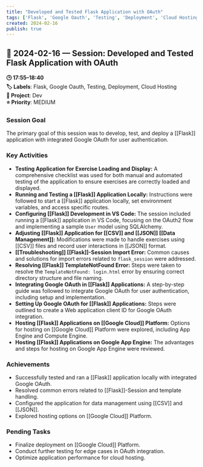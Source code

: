 ```yaml
---
title: "Developed and Tested Flask Application with OAuth"
tags: ['Flask', 'Google Oauth', 'Testing', 'Deployment', 'Cloud Hosting']
created: 2024-02-16
publish: true
---
```


## 📅 2024-02-16 — Session: Developed and Tested Flask Application with OAuth

**🕒 17:55–18:40**  
**🏷️ Labels**: Flask, Google Oauth, Testing, Deployment, Cloud Hosting  
**📂 Project**: Dev  
**⭐ Priority**: MEDIUM  


### Session Goal
The primary goal of this session was to develop, test, and deploy a [[Flask]] application with integrated Google OAuth for user authentication.

### Key Activities
- **Testing Application for Exercise Loading and Display:** A comprehensive checklist was used for both manual and automated testing of the application to ensure exercises are correctly loaded and displayed.
- **Running and Testing a [[Flask]] Application Locally:** Instructions were followed to start a [[Flask]] application locally, set environment variables, and access specific routes.
- **Configuring [[Flask]] Development in VS Code:** The session included running a [[Flask]] application in VS Code, focusing on the OAuth2 flow and implementing a sample `User` model using SQLAlchemy.
- **Adjusting [[Flask]] Application for [[CSV]] and [[JSON]] [[Data Management]]:** Modifications were made to handle exercises using [[CSV]] files and record user interactions in [[JSON]] format.
- **[[Troubleshooting]] [[Flask]]-Session Import Error:** Common causes and solutions for import errors related to `flask_session` were addressed.
- **Resolving [[Flask]] TemplateNotFound Error:** Steps were taken to resolve the `TemplateNotFound: login.html` error by ensuring correct directory structure and file naming.
- **Integrating Google OAuth in [[Flask]] Applications:** A step-by-step guide was followed to integrate Google OAuth for user authentication, including setup and implementation.
- **Setting Up Google OAuth for [[Flask]] Applications:** Steps were outlined to create a Web application client ID for Google OAuth integration.
- **Hosting [[Flask]] Applications on [[Google Cloud]] Platform:** Options for hosting on [[Google Cloud]] Platform were explored, including App Engine and Compute Engine.
- **Hosting [[Flask]] Applications on Google App Engine:** The advantages and steps for hosting on Google App Engine were reviewed.

### Achievements
- Successfully tested and ran a [[Flask]] application locally with integrated Google OAuth.
- Resolved common errors related to [[Flask]]-Session and template handling.
- Configured the application for data management using [[CSV]] and [[JSON]].
- Explored hosting options on [[Google Cloud]] Platform.

### Pending Tasks
- Finalize deployment on [[Google Cloud]] Platform.
- Conduct further testing for edge cases in OAuth integration.
- Optimize application performance for cloud hosting.
